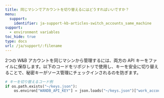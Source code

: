```yaml
---
title: 同じマシンでアカウントを切り替えるにはどうすればいいですか？
menu:
  support:
    identifier: ja-support-kb-articles-switch_accounts_same_machine
support:
  - environment variables
toc_hide: true
type: docs
url: /ja/support/:filename
---
```

2つの W&B アカウントを同じマシンから管理するには、両方の API キーをファイルに保存します。以下のコードをリポジトリで使用し、キーを安全に切り替えることで、秘密キーがソース管理にチェックインされるのを防ぎます。

```python
# キーを切り替えるコード例
if os.path.exists("~/keys.json"):
    os.environ["WANDB_API_KEY"] = json.loads("~/keys.json")["work_account"]
```